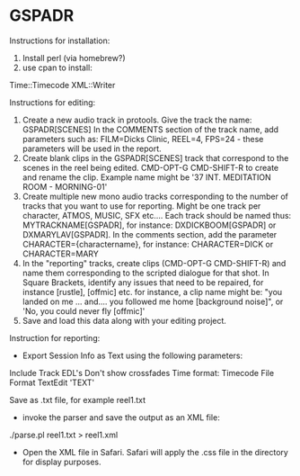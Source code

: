 # GSPADR

Instructions for installation:

1. Install perl (via homebrew?)
2. use cpan to install:

Time::Timecode
XML::Writer

Instructions for editing:

1. Create a new audio track in protools. Give the track the name: GSPADR[SCENES] In the COMMENTS section of the track name, add parameters such as: FILM=Dicks Clinic, REEL=4, FPS=24 - these parameters will be used in the report.
2. Create blank clips in the GSPADR[SCENES] track that correspond to the scenes in the reel being edited. CMD-OPT-G CMD-SHIFT-R to create and rename the clip. Example name might be '37 INT. MEDITATION ROOM - MORNING-01'
3. Create multiple new mono audio tracks corresponding to the number of tracks that you want to use for reporting. Might be one track per character, ATMOS, MUSIC, SFX etc.... Each track should be named thus: MYTRACKNAME[GSPADR], for instance: DXDICKBOOM[GSPADR] or DXMARYLAV[GSPADR]. In the comments section, add the parameter CHARACTER={charactername}, for instance: CHARACTER=DICK or CHARACTER=MARY
4. In the "reporting" tracks, create clips (CMD-OPT-G CMD-SHIFT-R) and name them corresponding to the scripted dialogue for that shot. In Square Brackets, identify any issues that need to be repaired, for instance [rustle], [offmic] etc. for instance, a clip name might be: "you landed on me ... and.... you followed me home [background noise]", or 'No, you could never fly [offmic]'
5. Save and load this data along with your editing project.

Instruction for reporting:

* Export Session Info as Text using the following parameters:

Include Track EDL's
Don't show crossfades
Time format: Timecode
File Format TextEdit 'TEXT'

Save as .txt file, for example reel1.txt

* invoke the parser and save the output as an XML file:

./parse.pl reel1.txt > reel1.xml

* Open the XML file in Safari. Safari will apply the .css file in the directory for display purposes.
